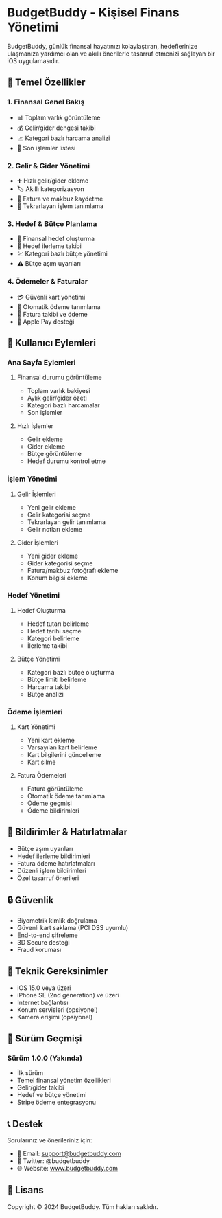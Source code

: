 # BudgetBuddy - Kişisel Finans Yönetimi

BudgetBuddy, günlük finansal hayatınızı kolaylaştıran, hedeflerinize ulaşmanıza yardımcı olan ve akıllı önerilerle tasarruf etmenizi sağlayan bir iOS uygulamasıdır.

## 🎯 Temel Özellikler

### 1. Finansal Genel Bakış
- 📊 Toplam varlık görüntüleme
- 💰 Gelir/gider dengesi takibi
- 📈 Kategori bazlı harcama analizi
- 🔄 Son işlemler listesi

### 2. Gelir & Gider Yönetimi
- ➕ Hızlı gelir/gider ekleme
- 🏷️ Akıllı kategorizasyon
- 📝 Fatura ve makbuz kaydetme
- 🔄 Tekrarlayan işlem tanımlama

### 3. Hedef & Bütçe Planlama
- 🎯 Finansal hedef oluşturma
- 📅 Hedef ilerleme takibi
- 💹 Kategori bazlı bütçe yönetimi
- ⚠️ Bütçe aşım uyarıları

### 4. Ödemeler & Faturalar
- 💳 Güvenli kart yönetimi
- 📅 Otomatik ödeme tanımlama
- 🧾 Fatura takibi ve ödeme
- 📱 Apple Pay desteği

## 👤 Kullanıcı Eylemleri

### Ana Sayfa Eylemleri
1. Finansal durumu görüntüleme
   - Toplam varlık bakiyesi
   - Aylık gelir/gider özeti
   - Kategori bazlı harcamalar
   - Son işlemler

2. Hızlı İşlemler
   - Gelir ekleme
   - Gider ekleme
   - Bütçe görüntüleme
   - Hedef durumu kontrol etme

### İşlem Yönetimi
1. Gelir İşlemleri
   - Yeni gelir ekleme
   - Gelir kategorisi seçme
   - Tekrarlayan gelir tanımlama
   - Gelir notları ekleme

2. Gider İşlemleri
   - Yeni gider ekleme
   - Gider kategorisi seçme
   - Fatura/makbuz fotoğrafı ekleme
   - Konum bilgisi ekleme

### Hedef Yönetimi
1. Hedef Oluşturma
   - Hedef tutarı belirleme
   - Hedef tarihi seçme
   - Kategori belirleme
   - İlerleme takibi

2. Bütçe Yönetimi
   - Kategori bazlı bütçe oluşturma
   - Bütçe limiti belirleme
   - Harcama takibi
   - Bütçe analizi

### Ödeme İşlemleri
1. Kart Yönetimi
   - Yeni kart ekleme
   - Varsayılan kart belirleme
   - Kart bilgilerini güncelleme
   - Kart silme

2. Fatura Ödemeleri
   - Fatura görüntüleme
   - Otomatik ödeme tanımlama
   - Ödeme geçmişi
   - Ödeme bildirimleri

## 🔔 Bildirimler & Hatırlatmalar

- Bütçe aşım uyarıları
- Hedef ilerleme bildirimleri
- Fatura ödeme hatırlatmaları
- Düzenli işlem bildirimleri
- Özel tasarruf önerileri

## 🔒 Güvenlik

- Biyometrik kimlik doğrulama
- Güvenli kart saklama (PCI DSS uyumlu)
- End-to-end şifreleme
- 3D Secure desteği
- Fraud koruması

## 📱 Teknik Gereksinimler

- iOS 15.0 veya üzeri
- iPhone SE (2nd generation) ve üzeri
- Internet bağlantısı
- Konum servisleri (opsiyonel)
- Kamera erişimi (opsiyonel)

## 🔄 Sürüm Geçmişi

### Sürüm 1.0.0 (Yakında)
- İlk sürüm
- Temel finansal yönetim özellikleri
- Gelir/gider takibi
- Hedef ve bütçe yönetimi
- Stripe ödeme entegrasyonu

## 📞 Destek

Sorularınız ve önerileriniz için:
- 📧 Email: support@budgetbuddy.com
- 💬 Twitter: @budgetbuddy
- 🌐 Website: www.budgetbuddy.com

## 📄 Lisans

Copyright © 2024 BudgetBuddy. Tüm hakları saklıdır. 